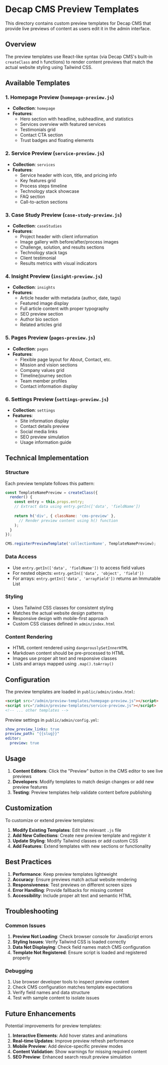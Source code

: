 # Decap CMS Preview Templates

This directory contains custom preview templates for Decap CMS that provide live previews of content as users edit it in the admin interface.

## Overview

The preview templates use React-like syntax (via Decap CMS's built-in `createClass` and `h` functions) to render content previews that match the actual website styling using Tailwind CSS.

## Available Templates

### 1. Homepage Preview (`homepage-preview.js`)
- **Collection**: `homepage`
- **Features**:
  - Hero section with headline, subheadline, and statistics
  - Services overview with featured services
  - Testimonials grid
  - Contact CTA section
  - Trust badges and floating elements

### 2. Service Preview (`service-preview.js`)
- **Collection**: `services`
- **Features**:
  - Service header with icon, title, and pricing info
  - Key features grid
  - Process steps timeline
  - Technology stack showcase
  - FAQ section
  - Call-to-action sections

### 3. Case Study Preview (`case-study-preview.js`)
- **Collection**: `caseStudies`
- **Features**:
  - Project header with client information
  - Image gallery with before/after/process images
  - Challenge, solution, and results sections
  - Technology stack tags
  - Client testimonial
  - Results metrics with visual indicators

### 4. Insight Preview (`insight-preview.js`)
- **Collection**: `insights`
- **Features**:
  - Article header with metadata (author, date, tags)
  - Featured image display
  - Full article content with proper typography
  - SEO preview section
  - Author bio section
  - Related articles grid

### 5. Pages Preview (`pages-preview.js`)
- **Collection**: `pages`
- **Features**:
  - Flexible page layout for About, Contact, etc.
  - Mission and vision sections
  - Company values grid
  - Timeline/journey section
  - Team member profiles
  - Contact information display

### 6. Settings Preview (`settings-preview.js`)
- **Collection**: `settings`
- **Features**:
  - Site information display
  - Contact details preview
  - Social media links
  - SEO preview simulation
  - Usage information guide

## Technical Implementation

### Structure
Each preview template follows this pattern:
```javascript
const TemplateNamePreview = createClass({
  render() {
    const entry = this.props.entry;
    // Extract data using entry.getIn(['data', 'fieldName'])
    
    return h('div', { className: 'cms-preview' },
      // Render preview content using h() function
    );
  }
});

CMS.registerPreviewTemplate('collectionName', TemplateNamePreview);
```

### Data Access
- Use `entry.getIn(['data', 'fieldName'])` to access field values
- For nested objects: `entry.getIn(['data', 'object', 'field'])`
- For arrays: `entry.getIn(['data', 'arrayField'])` returns an Immutable List

### Styling
- Uses Tailwind CSS classes for consistent styling
- Matches the actual website design patterns
- Responsive design with mobile-first approach
- Custom CSS classes defined in `admin/index.html`

### Content Rendering
- HTML content rendered using `dangerouslySetInnerHTML`
- Markdown content should be pre-processed to HTML
- Images use proper alt text and responsive classes
- Lists and arrays mapped using `.map().toArray()`

## Configuration

The preview templates are loaded in `public/admin/index.html`:
```html
<script src="/admin/preview-templates/homepage-preview.js"></script>
<script src="/admin/preview-templates/service-preview.js"></script>
<!-- ... other templates -->
```

Preview settings in `public/admin/config.yml`:
```yaml
show_preview_links: true
preview_path: "{{slug}}"
editor:
  preview: true
```

## Usage

1. **Content Editors**: Click the "Preview" button in the CMS editor to see live previews
2. **Developers**: Modify templates to match design changes or add new preview features
3. **Testing**: Preview templates help validate content before publishing

## Customization

To customize or extend preview templates:

1. **Modify Existing Templates**: Edit the relevant `.js` file
2. **Add New Collections**: Create new preview template and register it
3. **Update Styling**: Modify Tailwind classes or add custom CSS
4. **Add Features**: Extend templates with new sections or functionality

## Best Practices

1. **Performance**: Keep preview templates lightweight
2. **Accuracy**: Ensure previews match actual website rendering
3. **Responsiveness**: Test previews on different screen sizes
4. **Error Handling**: Provide fallbacks for missing content
5. **Accessibility**: Include proper alt text and semantic HTML

## Troubleshooting

### Common Issues

1. **Preview Not Loading**: Check browser console for JavaScript errors
2. **Styling Issues**: Verify Tailwind CSS is loaded correctly
3. **Data Not Displaying**: Check field names match CMS configuration
4. **Template Not Registered**: Ensure script is loaded and registered properly

### Debugging

1. Use browser developer tools to inspect preview content
2. Check CMS configuration matches template expectations
3. Verify field names and data structure
4. Test with sample content to isolate issues

## Future Enhancements

Potential improvements for preview templates:

1. **Interactive Elements**: Add hover states and animations
2. **Real-time Updates**: Improve preview refresh performance
3. **Mobile Preview**: Add device-specific preview modes
4. **Content Validation**: Show warnings for missing required content
5. **SEO Preview**: Enhanced search result preview simulation